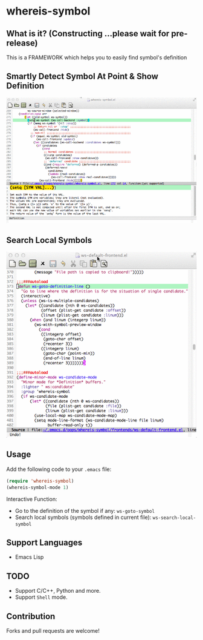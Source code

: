 whereis-symbol
==============

What is it? (Constructing ...please wait for pre-release)
-----------
This is a FRAMEWORK which helps you to easily find symbol's definition

Smartly Detect Symbol At Point & Show Definition
------------------------------------------------
![whereis-symbol screenshot](demo/whereis-symbol-mode.gif "whereis-symbol demo")

Search Local Symbols
--------------------
![whereis-symbol screenshot](demo/search-local-symbol.gif "whereis-symbol demo")

Usage
-----
Add the following code to your `.emacs` file:
``` lisp
(require 'whereis-symbol)
(whereis-symbol-mode 1)
```

Interactive Function:
* Go to the definition of the symbol if any: `ws-goto-symbol`
* Search local symbols (symbols defined in current file): `ws-search-local-symbol`

Support Languages
-----------------
* Emacs Lisp

TODO
----
* Support C/C++, Python and more.
* Support `Shell` mode.

Contribution
------------
Forks and pull requests are welcome!

